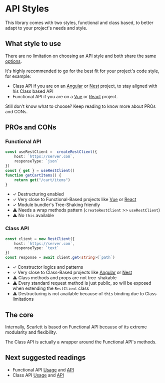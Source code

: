 # API Styles

This library comes with two styles, functional and class based, to better adapt to your project's needs and style.

## What style to use

There are no limitation on choosing an API style and both share the same [options](/api/request-options).

It's highly recommended to go for the best fit for your project's code style, for example:
* Class API if you are on an [Angular](https://angular.io/) or [Nest](https://nestjs.com/) project, to stay aligned with his Class based API
* Functional API if you are on a [Vue](https://vuejs.org/) or [React](https://react.dev/) project.

Still don't know what to choose? Keep reading to know more about PROs and CONs.

## PROs and CONs

### Functional API

```typescript
const useRestClient =  createRestClient({
	host: `https://server.com`,
	responseType: `json`
})
const { get } = useRestClient()
function getCartItems() {
	return get("/cart/items")
}
```
 * ✓ Destructuring enabled
 * ✓ Very close to Functional-Based projects like [Vue](https://vuejs.org/) or [React](https://react.dev/)
 * ✓ Module bundler's Tree-Shaking friendly
 * ⚠️ Needs a wrap methods pattern (`createRestClient` >> `useRestClient`)
 * ⚠️ No `this` available

### Class API

```typescript
const client = new RestClient({
	host: `https://server.com`,
	responseType: `text`
})
const response = await client.get<string>(`path`)
```
 * ✓ Constructor logics and patterns
 * ✓ Very close to Class-Based projects like [Angular](https://angular.io/) or [Nest](https://nestjs.com/)
 * ⚠️ Class methods and props are not tree-shakable
 * ⚠️ Every standard request method is just public, so will be exposed when extending the `RestClient` class
 * ⚠️ Destructuring is not available because of `this` binding due to Class limitations

## The core

Internally, Scarlett is based on Functional API because of its extreme modularity and flexibility.

The Class API is actually a wrapper around the Functional API's methods.

## Next suggested readings

* Functional API [Usage](/guide/functional) and [API](/api/functional)
* Class API [Usage](/guide/class) and [API](/api/class)